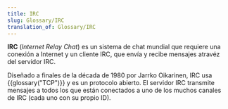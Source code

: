 ```yaml
---
title: IRC
slug: Glossary/IRC
translation_of: Glossary/IRC
---
```


**IRC** (_Internet Relay Chat_) es un sistema de chat mundial que requiere una conexión a Internet y un cliente IRC, que envía y recibe mensajes atravéz del servidor IRC.

Diseñado a finales de la década de 1980 por Jarrko Oikarinen, IRC usa {{glossary("TCP")}} y es un protocolo abierto. El servidor IRC transmite mensajes a todos los que están conectados a uno de los muchos canales de IRC (cada uno con su propio ID).
